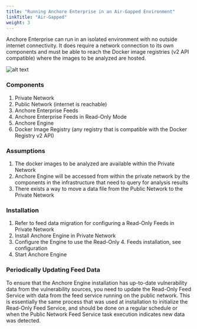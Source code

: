 ```yaml
---
title: "Running Anchore Enterprise in an Air-Gapped Environment"
linkTitle: "Air-Gapped"
weight: 3
---
```


Anchore Enterprise can run in an isolated environment with no outside internet connectivity. It does require a network connection to its own components and must be able to reach the Docker image registries (v2 API compatible) where the images to be analyzed are hosted.

![alt text](/air-gapped.jpg)

### Components

1. Private Network
2. Public Network (internet is reachable)
3. Anchore Enterprise Feeds
4. Anchore Enterprise Feeds in Read-Only Mode
5. Anchore Engine
6. Docker Image Registry (any registry that is compatible with the Docker Registry v2 API)

### Assumptions

1. The docker images to be analyzed are available within the Private Network
2. Anchore Engine will be accessed from within the private network by the components in the infrastructure that need to query for analysis results
3. There exists a way to move a data file from the Public Network to the Private Network

### Installation

1. Refer to feed data migration for configuring a Read-Only Feeds in Private Network
2. Install Anchore Engine in Private Network
3. Configure the Engine to use the Read-Only 4. Feeds installation, see configuration
4. Start Anchore Engine


### Periodically Updating Feed Data

To ensure that the Anchore Engine installation has up-to-date vulnerability data from the vulnerability sources, you need to update the Read-Only Feed Service with data from the feed service running on the public network. This is essentially the same process that was used at installation to initialize the Read-Only Feed Service, and should be done on a regular schedule or when the Public Network Feed Service task execution indicates new data was detected.